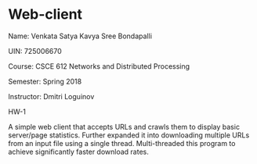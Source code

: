 # Web-client

Name: Venkata Satya Kavya Sree Bondapalli

UIN: 725006670

Course: CSCE 612 Networks and Distributed Processing 

Semester: Spring 2018

Instructor: Dmitri Loguinov

HW-1 

A simple web client that accepts URLs and crawls them to display basic server/page statistics. 
Further expanded it into downloading multiple URLs from an input file using a single thread. 
Multi-threaded this program to achieve significantly faster download rates.
